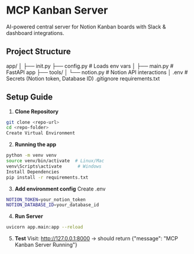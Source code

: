 # MCP Kanban Server

AI-powered central server for Notion Kanban boards with Slack & dashboard integrations.

## Project Structure

app/
│
├── init.py
├── config.py # Loads env vars
│
├── main.py # FastAPI app
├── tools/
│ └── notion.py # Notion API interactions
│
.env # Secrets (Notion token, Database ID)
.gitignore
requirements.txt

## Setup Guide

1. **Clone Repository**

```bash
git clone <repo-url>
cd <repo-folder>
Create Virtual Environment
```

2. **Running the app**

```bash
python -m venv venv
source venv/bin/activate  # Linux/Mac
venv\Scripts\activate      # Windows
Install Dependencies
pip install -r requirements.txt

```

3. **Add environment config**
   Create .env

```bash
NOTION_TOKEN=your_notion_token
NOTION_DATABASE_ID=your_database_id
```

4. **Run Server**

```bash
uvicorn app.main:app --reload
```

5. **Test**
   Visit: http://127.0.0.1:8000 → should return {"message": "MCP Kanban Server Running"}
